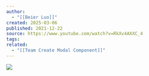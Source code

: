 ```yaml
---
author:
  - "[[Beier Luo]]"
created: 2025-03-06
published: 2021-12-22
source: https://www.youtube.com/watch?v=RkXv4AXXC_4
tags: 
related:
  - "[[Team Create Modal Component]]"
---
```

![](https://www.youtube.com/watch?v=RkXv4AXXC_4)